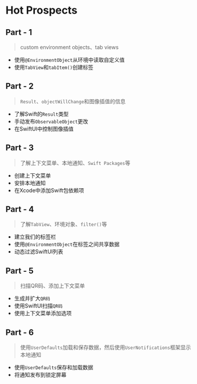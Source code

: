 #  Hot Prospects

## Part - 1

> custom environment objects、tab views

- 使用`@EnvironmentObject`从环境中读取自定义值
- 使用`TabView`和`tabItem()`创建标签

## Part - 2

> `Result`、`objectWillChange`和图像插值的信息

- 了解Swift的`Result`类型
- 手动发布`ObservableObject`更改
- 在SwiftUI中控制图像插值

## Part - 3

> 了解上下文菜单、本地通知、`Swift Packages`等

- 创建上下文菜单
- 安排本地通知
- 在Xcode中添加Swift包依赖项

## Part - 4

> 了解`TabView`、环境对象、`filter()`等

- 建立我们的标签栏
- 使用`@EnvironmentObject`在标签之间共享数据
- 动态过滤SwiftUI列表

## Part - 5

> 扫描QR码、添加上下文菜单

- 生成并扩大`QR码`
- 使用SwiftUI扫描`QR码`
- 使用上下文菜单添加选项

## Part - 6

> 使用`UserDefaults`加载和保存数据，然后使用`UserNotifications`框架显示本地通知

- 使用`UserDefaults`保存和加载数据
- 将通知发布到锁定屏幕

